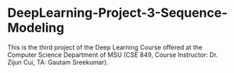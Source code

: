 # DeepLearning-Project-3-Sequence-Modeling
This is the third project of the Deep Learning Course offered at the Computer Science Department of MSU (CSE 849, Course Instructor: Dr. Zijun Cui, TA: Gautam Sreekumar).
